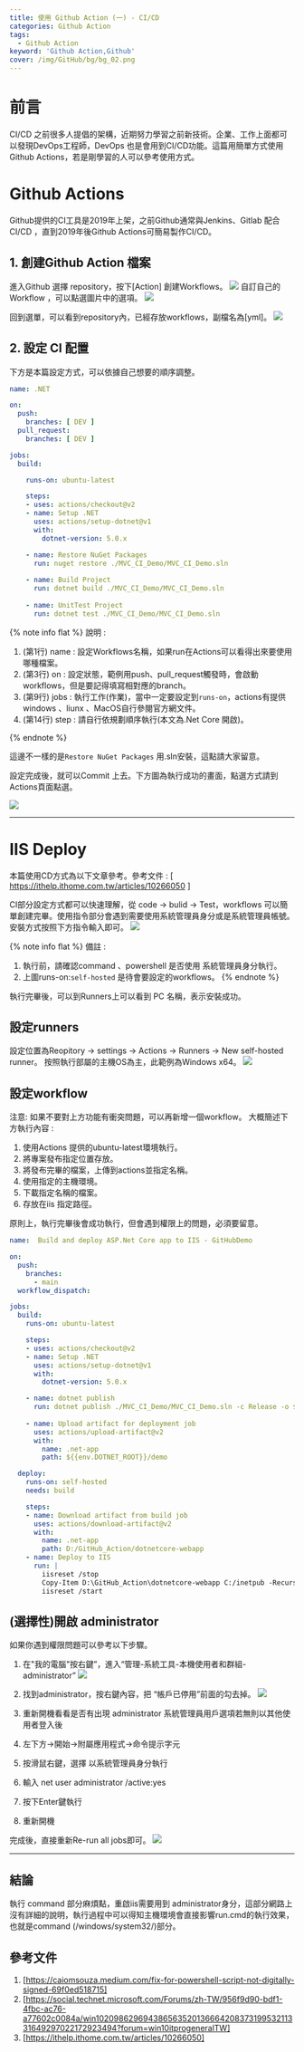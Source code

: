 ```yaml
---
title: 使用 Github Action (一) - CI/CD
categories: Github Action
tags: 
  - Github Action
keyword: 'Github Action,Github'
cover: /img/GitHub/bg/bg_02.png
---
```

# 前言
CI/CD 之前很多人提倡的架構，近期努力學習之前新技術。企業、工作上面都可以發現DevOps工程師，DevOps 也是會用到CI/CD功能。這篇用簡單方式使用 Github Actions，若是剛學習的人可以參考使用方式。

# Github Actions 
Github提供的CI工具是2019年上架，之前Github通常與Jenkins、Gitlab 配合 CI/CD ，直到2019年後Github Actions可簡易製作CI/CD。

## 1. 創建Github Action 檔案
進入Github 選擇 repository，按下[Action] 創建Workflows。
![](/img/GitHub/action/01.png)
自訂自己的 Workflow ，可以點選圖片中的選項。 
![](/img/GitHub/action/02.png)

回到選單，可以看到repository內，已經存放workflows，副檔名為[yml]。
![](/img/GitHub/action/03.png)

## 2. 設定 CI 配置
下方是本篇設定方式，可以依據自己想要的順序調整。

```yml
name: .NET

on:
  push:
    branches: [ DEV ]
  pull_request:
    branches: [ DEV ]

jobs:
  build:

    runs-on: ubuntu-latest

    steps:
    - uses: actions/checkout@v2
    - name: Setup .NET
      uses: actions/setup-dotnet@v1
      with:
        dotnet-version: 5.0.x

    - name: Restore NuGet Packages
      run: nuget restore ./MVC_CI_Demo/MVC_CI_Demo.sln 
        
    - name: Build Project
      run: dotnet build ./MVC_CI_Demo/MVC_CI_Demo.sln       
      
    - name: UnitTest Project
      run: dotnet test ./MVC_CI_Demo/MVC_CI_Demo.sln   
```



{% note info flat %}
說明 :
1. (第1行) name : 設定Workflows名稱，如果run在Actions可以看得出來要使用哪種檔案。
2. (第3行) on : 設定狀態，範例用push、pull_request觸發時，會啟動workflows，但是要記得填寫相對應的branch。
3. (第9行) jobs : 執行工作(作業)，當中一定要設定到```runs-on```，actions有提供 windows 、liunx 、MacOS自行參閱官方網文件。
4. (第14行) step : 請自行依規劃順序執行(本文為.Net Core 開啟)。 

{% endnote %}

這邊不一樣的是```Restore NuGet Packages``` 用.sln安裝，這點請大家留意。

設定完成後，就可以Commit 上去。下方圖為執行成功的畫面，點選方式請到Actions頁面點選。

![](/img/GitHub/action/04.png)

---

# IIS Deploy
本篇使用CD方式為以下文章參考。參考文件 : [ https://ithelp.ithome.com.tw/articles/10266050 ]

CI部分設定方式都可以快速理解，從 code -> bulid -> Test，workflows 可以簡單創建完畢。使用指令部分會遇到需要使用系統管理員身分或是系統管理員帳號。安裝方式按照下方指令輸入即可。
![](/img/GitHub/action/06.png)

{% note info flat %}
備註 : 
1. 執行前，請確認command 、powershell 是否使用 系統管理員身分執行。
2. 上圖runs-on:```self-hosted``` 是待會要設定的workflows。
{% endnote %}

執行完畢後，可以到Runners上可以看到 PC 名稱，表示安裝成功。

## 設定runners
設定位置為Reopitory -> settings -> Actions -> Runners -> New self-hosted runner。
按照執行部屬的主機OS為主，此範例為Windows x64。
![](/img/GitHub/action/05.png)

## 設定workflow
注意: 如果不要對上方功能有衝突問題，可以再新增一個workflow。
大概簡述下方執行內容 : 
1. 使用Actions 提供的ubuntu-latest環境執行。
2. 將專案發布指定位置存放。
3. 將發布完畢的檔案，上傳到actions並指定名稱。
4. 使用指定的主機環境。
5. 下載指定名稱的檔案。
6. 存放在iis 指定路徑。

原則上，執行完畢後會成功執行，但會遇到權限上的問題，必須要留意。
```yml
name:  Build and deploy ASP.Net Core app to IIS - GitHubDemo

on:
  push:
    branches:
      - main
  workflow_dispatch:

jobs:
  build:
    runs-on: ubuntu-latest

    steps:
    - uses: actions/checkout@v2
    - name: Setup .NET
      uses: actions/setup-dotnet@v1
      with:
        dotnet-version: 5.0.x

    - name: dotnet publish
      run: dotnet publish ./MVC_CI_Demo/MVC_CI_Demo.sln -c Release -o ${{env.DOTNET_ROOT}}/demo
  
    - name: Upload artifact for deployment job
      uses: actions/upload-artifact@v2
      with:
        name: .net-app
        path: ${{env.DOTNET_ROOT}}/demo

  deploy:
    runs-on: self-hosted
    needs: build

    steps:
    - name: Download artifact from build job
      uses: actions/download-artifact@v2
      with:
        name: .net-app
        path: D:/GitHub_Action/dotnetcore-webapp
    - name: Deploy to IIS
      run: |
        iisreset /stop
        Copy-Item D:\GitHub_Action\dotnetcore-webapp C:/inetpub -Recurse -Force
        iisreset /start
```

## (選擇性)開啟 administrator
如果你遇到權限問題可以參考以下步驟。

1. 在"我的電腦"按右鍵”，進入“管理-系統工具-本機使用者和群組-administrator”
![](/img/GitHub/action/07.png)

1. 找到administrator，按右鍵內容，把 “帳戶已停用”前面的勾去掉。
![](/img/GitHub/action/08.png)

3. 重新開機看看是否有出現 administrator 系統管理員用戶選項若無則以其他使用者登入後
4. 左下方->開始->附屬應用程式->命令提示字元
5. 按滑鼠右鍵，選擇 以系統管理員身分執行
6. 輸入 net user administrator /active:yes
7. 按下Enter鍵執行
8. 重新開機

完成後，直接重新Re-run all jobs即可。
![](/img/GitHub/action/09.png)


---
## 結論
執行 command 部分麻煩點，重啟iis需要用到 administrator身分，這部分網路上沒有詳細的說明，執行過程中可以得知主機環境會直接影響run.cmd的執行效果，也就是command (/windows/system32/)部分。 

## 參考文件 
1. [https://caiomsouza.medium.com/fix-for-powershell-script-not-digitally-signed-69f0ed518715]
2. [https://social.technet.microsoft.com/Forums/zh-TW/956f9d90-bdf1-4fbc-ac76-a77602c0084a/win10209862969438656352013666420837319953211331649297022172923494?forum=win10itprogeneralTW]
3. [https://ithelp.ithome.com.tw/articles/10266050]